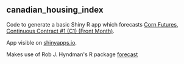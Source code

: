 ## canadian_housing_index

Code to generate a basic Shiny R app which forecasts [Corn Futures, Continuous Contract #1 (C1) (Front Month)](https://www.quandl.com/data/CHRIS/CME_C1-Corn-Futures-Continuous-Contract-1-C1-Front-Month).

App visible on [shinyapps.io](https://agawronski.shinyapps.io/canadian_housing_index/).

Makes use of Rob J. Hyndman's R package [forecast](http://pkg.robjhyndman.com/forecast/)
